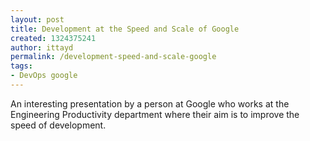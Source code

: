 ```yaml
---
layout: post
title: Development at the Speed and Scale of Google
created: 1324375241
author: ittayd
permalink: /development-speed-and-scale-google
tags:
- DevOps google
---
```

<p>An interesting presentation by a person at Google who works at the Engineering Productivity department where their aim is to improve the speed of development. </p>
